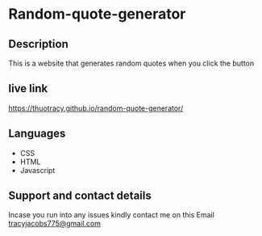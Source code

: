 # Random-quote-generator

## Description
This is a website that generates random quotes when you click the button

## live link
https://thuotracy.github.io/random-quote-generator/

##  Languages 
* CSS
* HTML 
* Javascript

## Support and contact details
Incase you run into any issues kindly contact me on this Email tracyjacobs775@gmail.com
